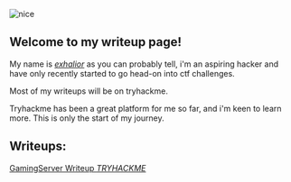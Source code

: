 ![nice](https://tryhackme.com/badge/97433)

## Welcome to my writeup page!

My name is *[exhalior](https://tryhackme.com/p/exhalior)* as you can probably tell, i'm an aspiring hacker and have only recently started to go head-on into ctf challenges.

Most of my writeups will be on tryhackme.

Tryhackme has been a great platform for me so far, and i'm keen to learn more. This is only the start of my journey.

## Writeups:

[GamingServer Writeup *TRYHACKME*](https://exhalior.github.io/GamingWriteup.html)
